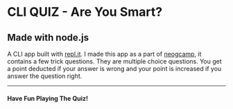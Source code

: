 # CLI QUIZ - Are You Smart?

## Made with node.js

A CLI app built with [repl.it](https://repl.it). I made this app as a part of [neogcamp](https://neog.camp/), it contains a few trick questions. They are multiple choice questions. You get a point deducted if your answer is wrong and your point is increased if you answer the question right.

***
#### Have Fun Playing The Quiz! 
